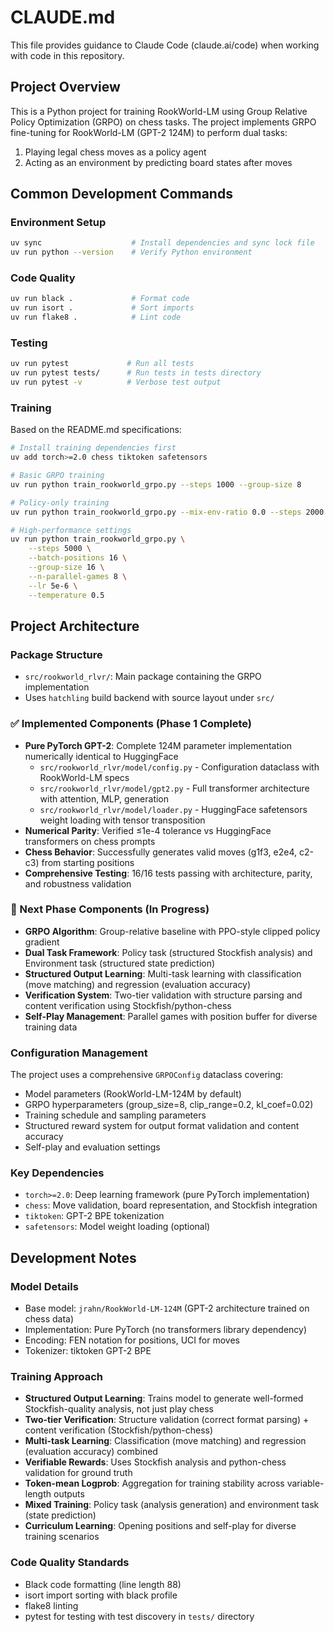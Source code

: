 # CLAUDE.md

This file provides guidance to Claude Code (claude.ai/code) when working with code in this repository.

## Project Overview

This is a Python project for training RookWorld-LM using Group Relative Policy Optimization (GRPO) on chess tasks. The project implements GRPO fine-tuning for RookWorld-LM (GPT-2 124M) to perform dual tasks:
1. Playing legal chess moves as a policy agent
2. Acting as an environment by predicting board states after moves

## Common Development Commands

### Environment Setup
```bash
uv sync                    # Install dependencies and sync lock file
uv run python --version    # Verify Python environment
```

### Code Quality
```bash
uv run black .             # Format code
uv run isort .             # Sort imports  
uv run flake8 .            # Lint code
```

### Testing
```bash
uv run pytest             # Run all tests
uv run pytest tests/      # Run tests in tests directory
uv run pytest -v          # Verbose test output
```

### Training
Based on the README.md specifications:
```bash
# Install training dependencies first
uv add torch>=2.0 chess tiktoken safetensors

# Basic GRPO training
uv run python train_rookworld_grpo.py --steps 1000 --group-size 8

# Policy-only training
uv run python train_rookworld_grpo.py --mix-env-ratio 0.0 --steps 2000

# High-performance settings
uv run python train_rookworld_grpo.py \
    --steps 5000 \
    --batch-positions 16 \
    --group-size 16 \
    --n-parallel-games 8 \
    --lr 5e-6 \
    --temperature 0.5
```

## Project Architecture

### Package Structure
- `src/rookworld_rlvr/`: Main package containing the GRPO implementation
- Uses `hatchling` build backend with source layout under `src/`

### ✅ Implemented Components (Phase 1 Complete)
- **Pure PyTorch GPT-2**: Complete 124M parameter implementation numerically identical to HuggingFace
  - `src/rookworld_rlvr/model/config.py` - Configuration dataclass with RookWorld-LM specs
  - `src/rookworld_rlvr/model/gpt2.py` - Full transformer architecture with attention, MLP, generation
  - `src/rookworld_rlvr/model/loader.py` - HuggingFace safetensors weight loading with tensor transposition
- **Numerical Parity**: Verified ≤1e-4 tolerance vs HuggingFace transformers on chess prompts
- **Chess Behavior**: Successfully generates valid moves (g1f3, e2e4, c2-c3) from starting positions
- **Comprehensive Testing**: 16/16 tests passing with architecture, parity, and robustness validation

### 🚧 Next Phase Components (In Progress)
- **GRPO Algorithm**: Group-relative baseline with PPO-style clipped policy gradient
- **Dual Task Framework**: Policy task (structured Stockfish analysis) and Environment task (structured state prediction)
- **Structured Output Learning**: Multi-task learning with classification (move matching) and regression (evaluation accuracy)
- **Verification System**: Two-tier validation with structure parsing and content verification using Stockfish/python-chess
- **Self-Play Management**: Parallel games with position buffer for diverse training data

### Configuration Management
The project uses a comprehensive `GRPOConfig` dataclass covering:
- Model parameters (RookWorld-LM-124M by default)
- GRPO hyperparameters (group_size=8, clip_range=0.2, kl_coef=0.02)
- Training schedule and sampling parameters
- Structured reward system for output format validation and content accuracy
- Self-play and evaluation settings

### Key Dependencies
- `torch>=2.0`: Deep learning framework (pure PyTorch implementation)
- `chess`: Move validation, board representation, and Stockfish integration
- `tiktoken`: GPT-2 BPE tokenization
- `safetensors`: Model weight loading (optional)

## Development Notes

### Model Details
- Base model: `jrahn/RookWorld-LM-124M` (GPT-2 architecture trained on chess data)
- Implementation: Pure PyTorch (no transformers library dependency)
- Encoding: FEN notation for positions, UCI for moves  
- Tokenizer: tiktoken GPT-2 BPE

### Training Approach
- **Structured Output Learning**: Trains model to generate well-formed Stockfish-quality analysis, not just play chess
- **Two-tier Verification**: Structure validation (correct format parsing) + content verification (Stockfish/python-chess)
- **Multi-task Learning**: Classification (move matching) and regression (evaluation accuracy) combined
- **Verifiable Rewards**: Uses Stockfish analysis and python-chess validation for ground truth
- **Token-mean Logprob**: Aggregation for training stability across variable-length outputs
- **Mixed Training**: Policy task (analysis generation) and environment task (state prediction)
- **Curriculum Learning**: Opening positions and self-play for diverse training scenarios

### Code Quality Standards
- Black code formatting (line length 88)
- isort import sorting with black profile
- flake8 linting
- pytest for testing with test discovery in `tests/` directory